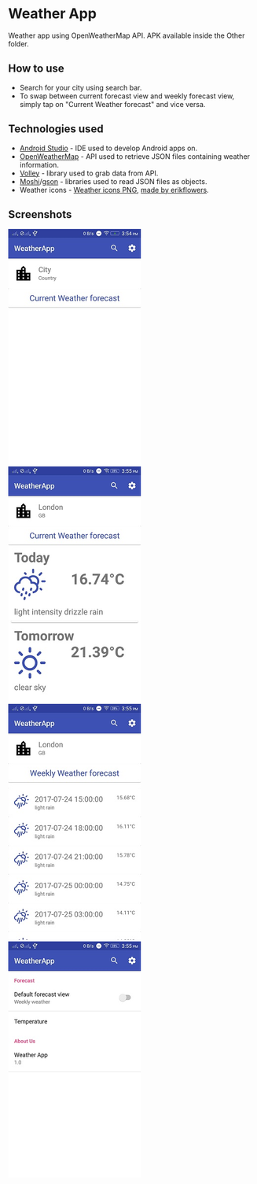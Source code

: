 # Weather App
Weather app using OpenWeatherMap API. APK available inside the Other folder.

## How to use
* Search for your city using search bar. 
* To swap between current forecast view and weekly forecast view, simply tap on "Current Weather forecast" and vice versa.

## Technologies used
* [Android Studio](https://developer.android.com/studio/index.html) - IDE used to develop Android apps on.
* [OpenWeatherMap](https://openweathermap.org/) - API used to retrieve JSON files containing weather information.
* [Volley](https://github.com/google/volley) - library used to grab data from API.
* [Moshi](https://github.com/square/moshi)/[gson](https://github.com/google/gson) - libraries used to read JSON files as objects.
* Weather icons -
[Weather icons PNG](http://fa2png.io/r/weather-icons/),
[made by erikflowers](http://erikflowers.github.io/weather-icons/).

## Screenshots
![alt text](https://raw.githubusercontent.com/ConnorLee2/WeatherApp/master/Other/Screenshots/default.jpeg "default")
![alt text](https://raw.githubusercontent.com/ConnorLee2/WeatherApp/master/Other/Screenshots/current_forecast.jpeg "current forecast")
![alt text](https://raw.githubusercontent.com/ConnorLee2/WeatherApp/master/Other/Screenshots/weekly_forecast.jpeg "weekly forecast")
![alt text](https://raw.githubusercontent.com/ConnorLee2/WeatherApp/master/Other/Screenshots/settings.jpeg "settings")
